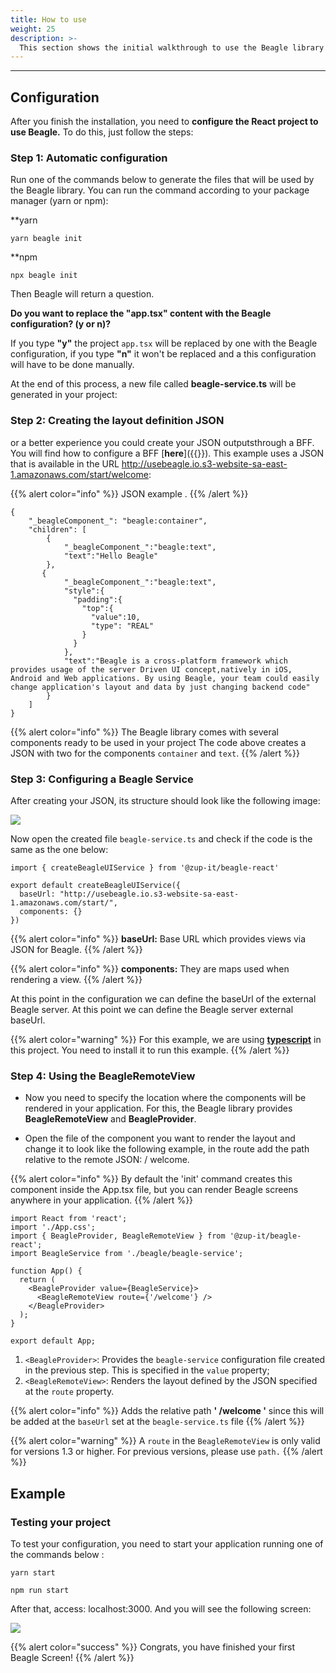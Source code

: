 ```yaml
---
title: How to use
weight: 25
description: >-
  This section shows the initial walkthrough to use the Beagle library in React projects.
---
```


---

## **Configuration**

After you finish the installation, you need to **configure the React project to use Beagle.** To do this, just follow the steps:

### **Step 1: Automatic configuration**

Run one of the commands below to generate the files that will be used by the Beagle library. You can run the command according to your package manager (yarn or npm):

**yarn
```text
yarn beagle init
```

**npm
```text
npx beagle init
```

Then Beagle will return a question.

**Do you want to replace the "app.tsx" content with the Beagle configuration? (y or n)?**

If you type **"y"** the project `app.tsx` will be replaced by one with the Beagle configuration, if you type **"n"** it won't be replaced and a this configuration will have to be done manually.

At the end of this process, a new file called **beagle-service.ts** will be generated in your project:

### **Step 2: Creating the layout definition JSON**

or a better experience you could create your JSON outputsthrough a BFF. You will find how to configure a BFF [**here**]({{<ref path = "/backend/get-started/creating-a-project-from-scratch" lang = "pt">}}). This example uses a JSON that is available in the URL http://usebeagle.io.s3-website-sa-east-1.amazonaws.com/start/welcome:

{{% alert color="info" %}}
JSON example .
{{% /alert %}}

```text
{
    "_beagleComponent_": "beagle:container",
    "children": [
        {
            "_beagleComponent_":"beagle:text",
            "text":"Hello Beagle"
        },
       {
            "_beagleComponent_":"beagle:text",
            "style":{
              "padding":{
                "top":{
                  "value":10,
                  "type": "REAL"
                }
              }
            },
            "text":"Beagle is a cross-platform framework which provides usage of the server Driven UI concept,natively in iOS, Android and Web applications. By using Beagle, your team could easily change application's layout and data by just changing backend code"
        }
    ]
}
```

{{% alert color="info" %}}
The Beagle library comes with several components ready to be used in your project
The code above creates a JSON with two for the components `container` and `text`.
{{% /alert %}}

### Step 3: Configuring a Beagle Service

After creating your JSON, its structure should look like the following image:

![](/shared/image%20%2863%29.png)

Now open the created file `beagle-service.ts` and check if the code is the same as the one below:

```text
import { createBeagleUIService } from '@zup-it/beagle-react'

export default createBeagleUIService({
  baseUrl: "http://usebeagle.io.s3-website-sa-east-1.amazonaws.com/start/",
  components: {}
})
```

{{% alert color="info" %}}
**baseUrl:** Base URL which provides views via JSON for Beagle.
{{% /alert %}}

{{% alert color="info" %}}
**components:** They are maps used when rendering a view.
{{% /alert %}}

At this point in the configuration we can define the baseUrl of the external Beagle server.
At this point we can define the Beagle server external baseUrl.

{{% alert color="warning" %}}
For this example, we are using [**typescript**](https://www.typescriptlang.org/) in this project. You need to install it to run this example.
{{% /alert %}}

### **Step 4: Using the BeagleRemoteView**

* Now you need to specify the location where the components will be rendered in your application. For this, the Beagle library provides **BeagleRemoteView** and **BeagleProvider**. 

* Open the file of the component you want to render the layout and change it to look like the following example, in the route add the path relative to the remote JSON: / welcome.

{{% alert color="info" %}}
  By default the 'init' command creates this component inside the App.tsx file, but you can render Beagle screens anywhere in your application.
{{% /alert %}}

```text
import React from 'react';
import './App.css';
import { BeagleProvider, BeagleRemoteView } from '@zup-it/beagle-react';
import BeagleService from './beagle/beagle-service';

function App() {
  return (
    <BeagleProvider value={BeagleService}>
      <BeagleRemoteView route={'/welcome'} />
    </BeagleProvider>
  );
}

export default App;
```

1. `<BeagleProvider>`: Provides the `beagle-service` configuration file created in the previous step. This is specified in the `value` property;
2. `<BeagleRemoteView>`: Renders the layout defined by the JSON specified at the `route` property.

{{% alert color="info" %}}
Adds the relative path **' /welcome '** since this will be added at the `baseUrl` set at the `beagle-service.ts` file
{{% /alert %}}

{{% alert color="warning" %}}
A `route` in the `BeagleRemoteView` is only valid for versions 1.3 or higher. For previous versions, please use `path.`
{{% /alert %}}

## Example

### Testing your project

To test your configuration, you need to start your application running one of the commands below :

```text
yarn start
```

```text
npm run start
```

After that, access: localhost:3000. And you will see the following screen:

![](/shared/image%20%2895%29.png)

{{% alert color="success" %}}
Congrats, you have finished your first Beagle Screen!
{{% /alert %}}
